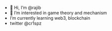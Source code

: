 - 👋 Hi, I’m @rajib
- 👀 I’m interested in game theory and mechanism 
- I’m currently learning web3, blockchain 
- twitter @cr1spz

<!---
crspz/crspz is a ✨ special ✨ repository because its `README.md` (this file) appears on your GitHub profile.
You can click the Preview link to take a look at your changes.
--->
